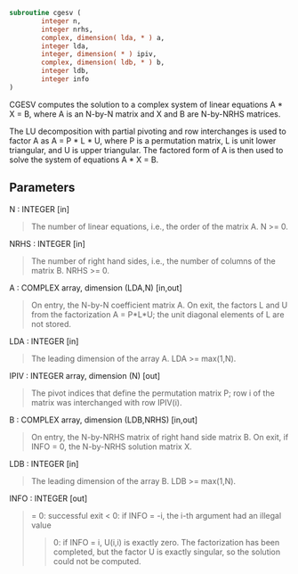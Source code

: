 ```fortran
subroutine cgesv (
        integer n,
        integer nrhs,
        complex, dimension( lda, * ) a,
        integer lda,
        integer, dimension( * ) ipiv,
        complex, dimension( ldb, * ) b,
        integer ldb,
        integer info
)
```

CGESV computes the solution to a complex system of linear equations
A \* X = B,
where A is an N-by-N matrix and X and B are N-by-NRHS matrices.

The LU decomposition with partial pivoting and row interchanges is
used to factor A as
A = P \* L \* U,
where P is a permutation matrix, L is unit lower triangular, and U is
upper triangular.  The factored form of A is then used to solve the
system of equations A \* X = B.

## Parameters
N : INTEGER [in]
> The number of linear equations, i.e., the order of the
> matrix A.  N >= 0.

NRHS : INTEGER [in]
> The number of right hand sides, i.e., the number of columns
> of the matrix B.  NRHS >= 0.

A : COMPLEX array, dimension (LDA,N) [in,out]
> On entry, the N-by-N coefficient matrix A.
> On exit, the factors L and U from the factorization
> A = P\*L\*U; the unit diagonal elements of L are not stored.

LDA : INTEGER [in]
> The leading dimension of the array A.  LDA >= max(1,N).

IPIV : INTEGER array, dimension (N) [out]
> The pivot indices that define the permutation matrix P;
> row i of the matrix was interchanged with row IPIV(i).

B : COMPLEX array, dimension (LDB,NRHS) [in,out]
> On entry, the N-by-NRHS matrix of right hand side matrix B.
> On exit, if INFO = 0, the N-by-NRHS solution matrix X.

LDB : INTEGER [in]
> The leading dimension of the array B.  LDB >= max(1,N).

INFO : INTEGER [out]
> = 0:  successful exit
> < 0:  if INFO = -i, the i-th argument had an illegal value
> > 0:  if INFO = i, U(i,i) is exactly zero.  The factorization
> has been completed, but the factor U is exactly
> singular, so the solution could not be computed.
